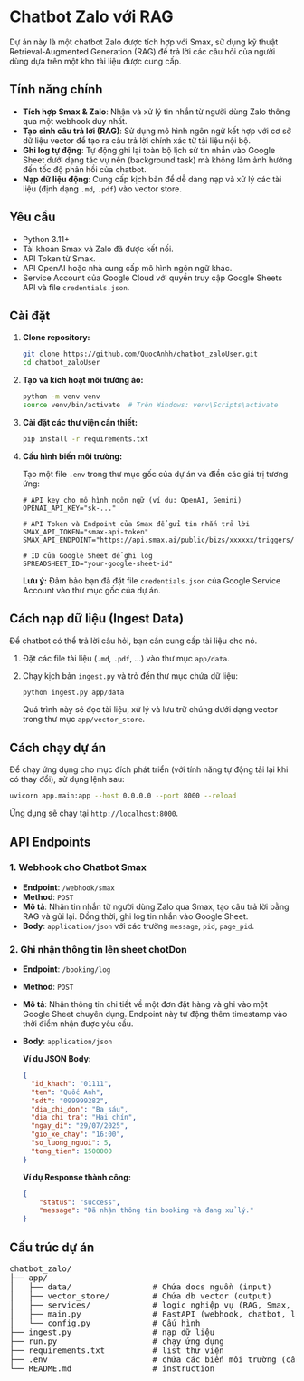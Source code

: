 # Chatbot Zalo với RAG

Dự án này là một chatbot Zalo được tích hợp với Smax, sử dụng kỹ thuật Retrieval-Augmented Generation (RAG) để trả lời các câu hỏi của người dùng dựa trên một kho tài liệu được cung cấp.

## Tính năng chính

-   **Tích hợp Smax & Zalo**: Nhận và xử lý tin nhắn từ người dùng Zalo thông qua một webhook duy nhất.
-   **Tạo sinh câu trả lời (RAG)**: Sử dụng mô hình ngôn ngữ kết hợp với cơ sở dữ liệu vector để tạo ra câu trả lời chính xác từ tài liệu nội bộ.
-   **Ghi log tự động**: Tự động ghi lại toàn bộ lịch sử tin nhắn vào Google Sheet dưới dạng tác vụ nền (background task) mà không làm ảnh hưởng đến tốc độ phản hồi của chatbot.
-   **Nạp dữ liệu động**: Cung cấp kịch bản để dễ dàng nạp và xử lý các tài liệu (định dạng `.md`, `.pdf`) vào vector store.

## Yêu cầu

-   Python 3.11+
-   Tài khoản Smax và Zalo đã được kết nối.
-   API Token từ Smax.
-   API OpenAI hoặc nhà cung cấp mô hình ngôn ngữ khác.
-   Service Account của Google Cloud với quyền truy cập Google Sheets API và file `credentials.json`.

## Cài đặt

1.  **Clone repository:**
    ```bash
    git clone https://github.com/QuocAnhh/chatbot_zaloUser.git
    cd chatbot_zaloUser
    ```

2.  **Tạo và kích hoạt môi trường ảo:**
    ```bash
    python -m venv venv
    source venv/bin/activate  # Trên Windows: venv\Scripts\activate
    ```

3.  **Cài đặt các thư viện cần thiết:**
    ```bash
    pip install -r requirements.txt
    ```

4.  **Cấu hình biến môi trường:**

    Tạo một file `.env` trong thư mục gốc của dự án và điền các giá trị tương ứng:

    ```env
    # API key cho mô hình ngôn ngữ (ví dụ: OpenAI, Gemini)
    OPENAI_API_KEY="sk-..."

    # API Token và Endpoint của Smax để gửi tin nhắn trả lời
    SMAX_API_TOKEN="smax-api-token"
    SMAX_API_ENDPOINT="https://api.smax.ai/public/bizs/xxxxxx/triggers/xxx"

    # ID của Google Sheet để ghi log
    SPREADSHEET_ID="your-google-sheet-id"
    ```
    **Lưu ý:** Đảm bảo bạn đã đặt file `credentials.json` của Google Service Account vào thư mục gốc của dự án.

## Cách nạp dữ liệu (Ingest Data)

Để chatbot có thể trả lời câu hỏi, bạn cần cung cấp tài liệu cho nó.

1.  Đặt các file tài liệu (`.md`, `.pdf`, ...) vào thư mục `app/data`.

2.  Chạy kịch bản `ingest.py` và trỏ đến thư mục chứa dữ liệu:
    ```bash
    python ingest.py app/data
    ```
    Quá trình này sẽ đọc tài liệu, xử lý và lưu trữ chúng dưới dạng vector trong thư mục `app/vector_store`.

## Cách chạy dự án

Để chạy ứng dụng cho mục đích phát triển (với tính năng tự động tải lại khi có thay đổi), sử dụng lệnh sau:

```bash
uvicorn app.main:app --host 0.0.0.0 --port 8000 --reload
```
Ứng dụng sẽ chạy tại `http://localhost:8000`.

## API Endpoints

### 1. Webhook cho Chatbot Smax

-   **Endpoint**: `/webhook/smax`
-   **Method**: `POST`
-   **Mô tả**: Nhận tin nhắn từ người dùng Zalo qua Smax, tạo câu trả lời bằng RAG và gửi lại. Đồng thời, ghi log tin nhắn vào Google Sheet.
-   **Body**: `application/json` với các trường `message`, `pid`, `page_pid`.

### 2. Ghi nhận thông tin lên sheet chotDon

-   **Endpoint**: `/booking/log`
-   **Method**: `POST`
-   **Mô tả**: Nhận thông tin chi tiết về một đơn đặt hàng và ghi vào một Google Sheet chuyên dụng. Endpoint này tự động thêm timestamp vào thời điểm nhận được yêu cầu.
-   **Body**: `application/json`

    **Ví dụ JSON Body:**
    ```json
    {
      "id_khach": "01111",
      "ten": "Quốc Anh",
      "sdt": "099999282",
      "dia_chi_don": "Ba sáu",
      "dia_chi_tra": "Hai chín",
      "ngay_di": "29/07/2025",
      "gio_xe_chay": "16:00",
      "so_luong_nguoi": 5,
      "tong_tien": 1500000
    }
    ```

    **Ví dụ Response thành công:**
    ```json
    {
        "status": "success",
        "message": "Đã nhận thông tin booking và đang xử lý."
    }
    ```


## Cấu trúc dự án

<pre>
chatbot_zalo/
├── app/
│   ├── data/                 # Chứa docs nguồn (input)
│   ├── vector_store/         # Chứa db vector (output)
│   ├── services/             # logic nghiệp vụ (RAG, Smax, OpenAI, Google Sheets)
│   ├── main.py               # FastAPI (webhook, chatbot, logging)
│   └── config.py             # Cấu hình
├── ingest.py                 # nạp dữ liệu
├── run.py                    # chạy ứng dụng
├── requirements.txt          # list thư viện
├── .env                      # chứa các biến môi trường (cần tự tạo)
└── README.md                 # instruction
</pre> 